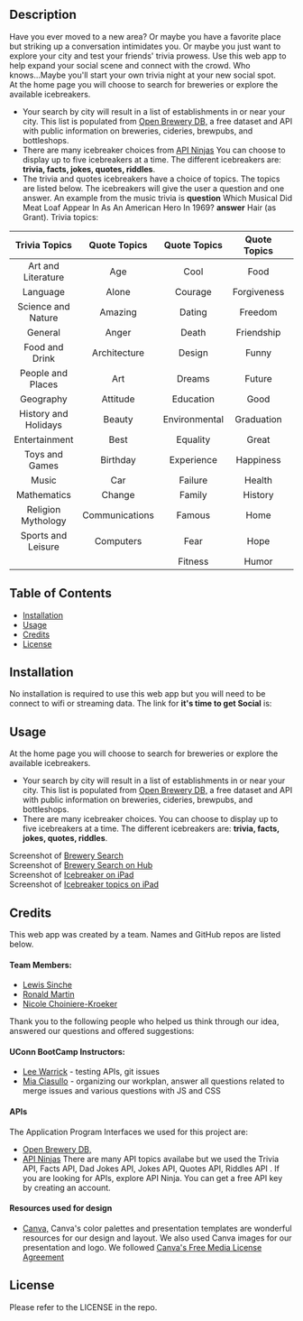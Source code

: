 ## Description
 Have you ever moved to a new area? Or maybe you have a favorite place but striking up a conversation intimidates you. Or maybe you just want to explore your city and test your friends' trivia prowess. Use this web app to help expand your social scene and connect with the crowd. Who knows...Maybe you'll start your own trivia night at your new social spot.<br> 
 At the home page you will choose to search for breweries or explore the available icebreakers.<br> 
 * Your search by city will result in a list of establishments in or near your city. This list is populated from [Open Brewery DB,](https://www.openbrewerydb.org/) a free dataset and API with public information on breweries, cideries, brewpubs, and bottleshops.<br> 
 * There are many icebreaker choices from [API Ninjas](https://api-ninjas.com/api) You can choose to display up to five icebreakers at a time. The different icebreakers are: **trivia, facts, jokes, quotes, riddles**.
 * The trivia and quotes icebreakers have a choice of topics. The topics are listed below.  The icebreakers will give the user a question and one answer. An example from the music trivia is **question** Which Musical Did Meat Loaf Appear In As An American Hero In 1969? **answer** Hair (as Grant). Trivia topics:<br>
   
|Trivia Topics|Quote Topics|Quote Topics|Quote Topics|Quote Topics|
|:----:|:----:|:----:|:----:|:----:|
|Art and Literature|Age       |  Cool  |Food|   Imagination|
|Language          |Alone     |  Courage  |Forgiveness|    Inspirational|
|Science and Nature|Amazing   | Dating  |Freedom|      Intelligence|
|General           |Anger     | Death  |Friendship| Jealousy|
|Food and Drink    |Architecture|Design|Funny|    Knowledge|
|People and Places|Art     | Dreams|Future| Leadership|
|Geography        |Attitude  | Education  |Good|    Learning|
|History and Holidays|Beauty  | Environmental|Graduation| Legal|
|Entertainment   |Best       |  Equality |Great|       Life|
|Toys and Games  |Birthday   |  Experience  |Happiness|      Love|
|Music         |Car          |  Failure   |Health|    Medical|
|Mathematics   |Change       |  Family   |     History       |Money|
|Religion Mythology|Communications|Famous|    Home    |Morning|
|Sports and Leisure|Computers   |Fear|       Hope     |Movies|
|                 |      |Fitness|    Humor    |Success|


## Table of Contents 
- [Installation](#installation)
- [Usage](#usage)
- [Credits](#credits)
- [License](#license)
## Installation
No installation is required to use this web app but you will need to be connect to wifi or streaming data. The link for **it's time to get Social** is:
## Usage
At the home page you will choose to search for breweries or explore the available icebreakers.<br> 
 * Your search by city will result in a list of establishments in or near your city. This list is populated from [Open Brewery DB,](https://www.openbrewerydb.org/) a free dataset and API with public information on breweries, cideries, brewpubs, and bottleshops.<br> 
 * There are many icebreaker choices. You can choose to display up to five icebreakers at a time. The different icebreakers are: **trivia, facts, jokes, quotes, riddles**.

Screenshot of [Brewery Search](./img/Brewery%20search%20Screenshot%20.png)<br>
Screenshot of [Brewery Search on Hub](./img/Brewery%20search%20Hub.png)<br>
Screenshot of [Icebreaker on iPad](./img/IceBreakers%20Ipad.png)<br>
Screenshot of [Icebreaker topics on iPad](./img/Icebreakers%20showing%20the%20topics%20list.png)<br>
## Credits
This web app was created by a team. Names and GitHub repos are listed below.
  
#### Team Members:  

  - [Lewis Sinche](https://github.com/LewisSin) 
  - [Ronald Martin](https://github.com/RonaldMartin02)
  - [Nicole Choiniere-Kroeker](https://github.com/nchoin)<br>

Thank you to the following people who helped us think through our idea, answered our questions and offered suggestions:
#### UConn BootCamp Instructors:  

  - [Lee Warrick](https://github.com/mynar7) - testing APIs, git issues
  - [Mia Ciasullo](https://github.com/miacias) - organizing our workplan, answer all questions related to merge issues and various questions with JS and CSS

#### APIs 
The Application Program Interfaces we used for this project are:
  - [Open Brewery DB,](https://www.openbrewerydb.org/) 
  - [API Ninjas](https://api-ninjas.com/) There are many API topics availabe but we used the Trivia API, Facts API, Dad Jokes API, Jokes API, Quotes API, Riddles API . If you are looking for APIs, explore API Ninja. You can get a free API key by creating an account.<br>

####  Resources used for design
  - [Canva,](https://www.canva.com/) Canva's color palettes and presentation templates are wonderful resources for our design and layout. We also used Canva images for our presentation and logo. We followed [Canva's Free Media License Agreement](https://www.canva.com/policies/free-media-license-agreement-2022-01-03/)


## License
Please refer to the LICENSE in the repo.